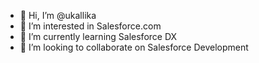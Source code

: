 - 👋 Hi, I’m @ukallika
- 👀 I’m interested in Salesforce.com
- 🌱 I’m currently learning Salesforce DX
- 💞️ I’m looking to collaborate on Salesforce Development

<!---
ukallika/ukallika is a ✨ special ✨ repository because its `README.md` (this file) appears on your GitHub profile.
You can click the Preview link to take a look at your changes.
--->
